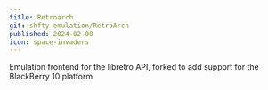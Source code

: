 ```yaml
---
title: Retroarch
git: shfty-emulation/RetroArch
published: 2024-02-08
icon: space-invaders
---
```


Emulation frontend for the libretro API, forked to add support for the BlackBerry 10 platform
